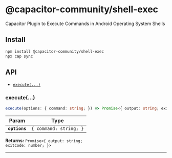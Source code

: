 # @capacitor-community/shell-exec

Capacitor Plugin to Execute Commands in Android Operating System Shells

## Install

```bash
npm install @capacitor-community/shell-exec
npx cap sync
```

## API

<docgen-index>

* [`execute(...)`](#execute)

</docgen-index>

<docgen-api>
<!--Update the source file JSDoc comments and rerun docgen to update the docs below-->

### execute(...)

```typescript
execute(options: { command: string; }) => Promise<{ output: string; exitCode: number; }>
```

| Param         | Type                              |
| ------------- | --------------------------------- |
| **`options`** | <code>{ command: string; }</code> |

**Returns:** <code>Promise&lt;{ output: string; exitCode: number; }&gt;</code>

--------------------

</docgen-api>
